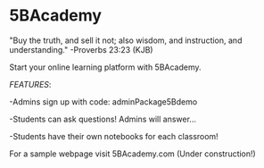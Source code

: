 # 5BAcademy 

"Buy the truth, and sell it not; also wisdom, and instruction, and understanding." 
-Proverbs 23:23 (KJB)

Start your online learning platform with 5BAcademy. 

*FEATURES*:

  -Admins sign up with code: adminPackage5Bdemo 
  
  -Students can ask questions! Admins will answer...
  
  -Students have their own notebooks for each classroom!
  
 For a sample webpage visit 5BAcademy.com (Under construction!)
